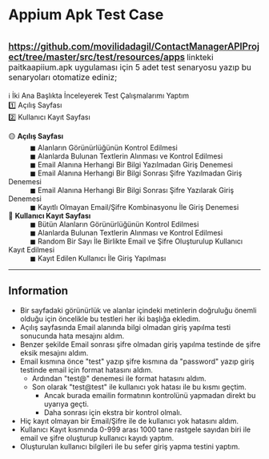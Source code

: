 # Appium Apk Test Case

<br /> <span style="font-weight: 600; font-size: 18px; font-style: normal">https://github.com/movilidadagil/ContactManagerAPIProject/tree/master/src/test/resources/apps</span> 
<span style="font-size: 16px">linkteki paitkaapiium.apk uygulaması için 5 adet test senaryosu yazıp bu senaryoları
otomatize ediniz;</span>
<br>
<span style="font-size: 14px">
<br> ℹ İki Ana Başlıkta İnceleyerek Test Çalışmalarımı Yaptım
<br> 1️⃣ Açılış Sayfası
<br> 2️⃣ Kullanıcı Kayıt Sayfası
<br> </span>

🟡 **Açılış Sayfası**\
&nbsp;&nbsp;&nbsp;&nbsp;&nbsp;&nbsp;&nbsp;&nbsp;&nbsp;&nbsp; ◼ Alanların Görünürlüğünün Kontrol Edilmesi\
&nbsp;&nbsp;&nbsp;&nbsp;&nbsp;&nbsp;&nbsp;&nbsp;&nbsp;&nbsp; ◼ Alanlarda Bulunan Textlerin Alınması ve Kontrol Edilmesi\
&nbsp;&nbsp;&nbsp;&nbsp;&nbsp;&nbsp;&nbsp;&nbsp;&nbsp;&nbsp; ◼ Email Alanına Herhangi Bir Bilgi Yazılmadan Giriş Denemesi\
&nbsp;&nbsp;&nbsp;&nbsp;&nbsp;&nbsp;&nbsp;&nbsp;&nbsp;&nbsp; ◼ Email Alanına Herhangi Bir Bilgi Sonrası Şifre Yazılmadan Giriş Denemesi\
&nbsp;&nbsp;&nbsp;&nbsp;&nbsp;&nbsp;&nbsp;&nbsp;&nbsp;&nbsp; ◼ Email Alanına Herhangi Bir Bilgi Sonrası Şifre Yazılarak Giriş Denemesi\
&nbsp;&nbsp;&nbsp;&nbsp;&nbsp;&nbsp;&nbsp;&nbsp;&nbsp;&nbsp; ◼ Kayıtlı Olmayan Email/Şifre Kombinasyonu İle Giriş Denemesi\
🔴 **Kullanıcı Kayıt Sayfası**\
&nbsp;&nbsp;&nbsp;&nbsp;&nbsp;&nbsp;&nbsp;&nbsp;&nbsp;&nbsp; ◼ Bütün Alanların Görünürlüğünün Kontrol Edilmesi \
&nbsp;&nbsp;&nbsp;&nbsp;&nbsp;&nbsp;&nbsp;&nbsp;&nbsp;&nbsp; ◼ Alanlarda Bulunan Textlerin Alınması ve Kontrol Edilmesi \
&nbsp;&nbsp;&nbsp;&nbsp;&nbsp;&nbsp;&nbsp;&nbsp;&nbsp;&nbsp; ◼ Random Bir Sayı İle Birlikte Email ve Şifre Oluşturulup Kullanıcı Kayıt Edilmesi\
&nbsp;&nbsp;&nbsp;&nbsp;&nbsp;&nbsp;&nbsp;&nbsp;&nbsp;&nbsp; ◼ Kayıt Edilen Kullanıcı İle Giriş Yapılması

---

## Information

* Bir sayfadaki görünürlük ve alanlar içindeki metinlerin doğruluğu önemli olduğu için öncelikle bu testleri her iki başlığa ekledim.
* Açılış sayfasında Email alanında bilgi olmadan giriş yapılma testi sonucunda hata mesajını aldım.
* Benzer şekilde Email sonrası şifre olmadan giriş yapılma testinde de şifre eksik mesajını aldım.
* Email kısmına önce "test" yazıp şifre kısmına da "password" yazıp giriş testinde email için format hatasını aldım.
  * Ardından "test@" denemesi ile format hatasını aldım.
  * Son olarak "test@test" ile  kullanıcı yok hatası ile bu kısmı geçtim.
    * Ancak burada emailin formatının kontrolünü yapmadan direkt bu uyarıya geçti.
    * Daha sonrası için ekstra bir kontrol olmalı.
* Hiç kayıt olmayan bir Email/Şifre ile de kullanıcı yok hatasını aldım.
* Kullanıcı Kayıt kısmında 0-999 arası 1000 tane rastgele sayıdan biri ile email ve şifre oluşturup kullanıcı kayıdı yaptım.
* Oluşturulan kullanıcı bilgileri ile bu sefer giriş yapma testini yaptım.